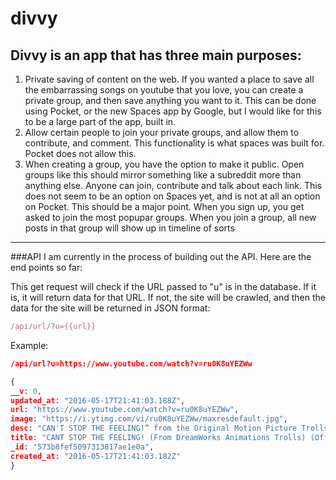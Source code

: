 # divvy

Divvy is an app that has three main purposes: 
---

1. Private saving of content on the web. If you wanted a place to save all the embarrassing songs on youtube that you love, you can  create a private group, and then save anything you want to it. This can be done using Pocket, or the new Spaces app by Google, but I would like for this to be a large part of the app, built in. 
2. Allow certain people to join your private groups, and allow them to contribute, and comment. This functionality is what spaces was built for. Pocket does not allow this. 
3. When creating a group, you have the option to make it public. Open groups like this should mirror something like a subreddit more than anything else. Anyone can join, contribute and talk about each link. This does not seem to be an option on Spaces yet, and is not at all an option on Pocket. This should be a major point. When you sign up, you get asked to join the most popupar groups. When you join a group, all new posts in that group will show up in timeline of sorts

---

###API
I am currently in the process of building out the API. Here are the end points so far: 

This get request will check if the URL passed to "u" is in the database. If it is, it will return data for that URL. If not, the site will be crawled, and then the data for the site will be returned in JSON format:
```javascript
/api/url/?u={{url}}
```
Example:
```JSON
/api/url?u=https://www.youtube.com/watch?v=ru0K8uYEZWw

{
__v: 0,
updated_at: "2016-05-17T21:41:03.188Z",
url: "https://www.youtube.com/watch?v=ru0K8uYEZWw",
image: "https://i.ytimg.com/vi/ru0K8uYEZWw/maxresdefault.jpg",
desc: "CAN'T STOP THE FEELING!” from the Original Motion Picture Trolls Official Music Video directed by Mark Romanek. Get it on iTunes: http://smarturl.it/CSTFi...",
title: "CANT STOP THE FEELING! (From DreamWorks Animations Trolls) (Official Video) - YouTube",
_id: "573b8fef5097313817ae1e0a",
created_at: "2016-05-17T21:41:03.182Z"
}
```


